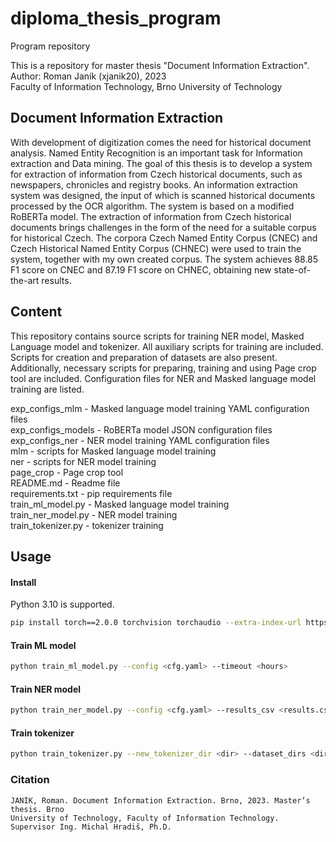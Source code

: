 # diploma_thesis_program
 Program repository

This is a repository for master thesis "Document Information Extraction".  
Author: Roman Janík (xjanik20), 2023  
Faculty of Information Technology, Brno University of Technology

## Document Information Extraction
With development of digitization comes the need for historical document analysis. Named
Entity Recognition is an important task for Information extraction and Data mining. The
goal of this thesis is to develop a system for extraction of information from Czech historical
documents, such as newspapers, chronicles and registry books. An information extraction
system was designed, the input of which is scanned historical documents processed by the
OCR algorithm. The system is based on a modified RoBERTa model. The extraction of
information from Czech historical documents brings challenges in the form of the need for a
suitable corpus for historical Czech. The corpora Czech Named Entity Corpus (CNEC) and
Czech Historical Named Entity Corpus (CHNEC) were used to train the system, together
with my own created corpus. The system achieves 88.85 F1 score on CNEC and 87.19 F1
score on CHNEC, obtaining new state-of-the-art results.

## Content
This repository contains source scripts for training NER model, Masked Language model
and tokenizer. All auxiliary scripts for training are included. Scripts for creation and
preparation of datasets are also present. Additionally, necessary scripts for preparing,
training and using Page crop tool are included. Configuration files for NER and Masked
language model training are listed.

exp_configs_mlm - Masked language model training YAML configuration files  
exp_configs_models - RoBERTa model JSON configuration files  
exp_configs_ner - NER model training YAML configuration files  
mlm - scripts for Masked language model training  
ner - scripts for NER model training  
page_crop - Page crop tool  
README.md - Readme file  
requirements.txt - pip requirements file  
train_ml_model.py - Masked language model training  
train_ner_model.py - NER model training  
train_tokenizer.py - tokenizer training  

## Usage
#### Install
Python 3.10 is supported.
```bash
pip install torch==2.0.0 torchvision torchaudio --extra-index-url https://download.pytorch.org/whl/cu113 -r requirements.txt
```

#### Train ML model
```bash
python train_ml_model.py --config <cfg.yaml> --timeout <hours>
```

#### Train NER model
```bash
python train_ner_model.py --config <cfg.yaml> --results_csv <results.csv>
```

#### Train tokenizer
```bash
python train_tokenizer.py --new_tokenizer_dir <dir> --dataset_dirs <dir> --vocab_size <int>
```

### Citation
    JANÍK, Roman. Document Information Extraction. Brno, 2023. Master’s thesis. Brno
    University of Technology, Faculty of Information Technology. Supervisor Ing. Michal Hradiš, Ph.D.
